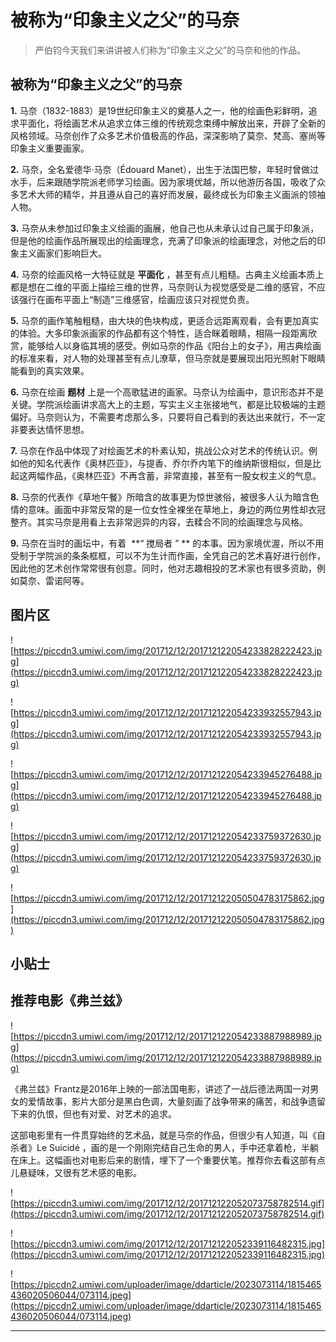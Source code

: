 # 被称为“印象主义之父”的马奈

> 严伯钧今天我们来讲讲被人们称为“印象主义之父”的马奈和他的作品。

## 被称为“印象主义之父”的马奈

 **1.** 马奈（1832-1883）是19世纪印象主义的奠基人之一，他的绘画色彩鲜明，追求平面化，将绘画艺术从追求立体三维的传统观念束缚中解放出来，开辟了全新的风格领域。马奈创作了众多艺术价值极高的作品，深深影响了莫奈、梵高、塞尚等印象主义重要画家。

 **2.** 马奈，全名爱德华·马奈（Édouard Manet），出生于法国巴黎，年轻时曾做过水手，后来跟随学院派老师学习绘画。因为家境优越，所以他游历各国，吸收了众多艺术大师的精华，并且遵从自己的喜好而发展，最终成长为印象主义画派的领袖人物。

 **3.** 马奈从未参加过印象主义绘画的画展，他自己也从未承认过自己属于印象派，但是他的绘画作品所展现出的绘画理念，充满了印象派的绘画理念，对他之后的印象主义画家们影响巨大。

 **4.** 马奈的绘画风格一大特征就是 **平面化** ，甚至有点儿粗糙。古典主义绘画本质上都是想在二维的平面上描绘三维的世界，马奈则认为视觉感受是二维的感官，不应该强行在画布平面上“制造”三维感官，绘画应该只对视觉负责。

 **5.** 马奈的画作笔触粗糙，由大块的色块构成，更适合远距离观看，会有更加真实的体验。大多印象派画家的作品都有这个特性，适合眯着眼睛，相隔一段距离欣赏，能够给人以身临其境的感受。例如马奈的作品《阳台上的女子》，用古典绘画的标准来看，对人物的处理甚至有点儿潦草，但马奈就是要展现出阳光照射下眼睛能看到的真实效果。

 **6.** 马奈在绘画 **题材** 上是一个高歌猛进的画家。马奈认为绘画中，意识形态并不是关键。学院派绘画讲求高大上的主题，写实主义主张接地气，都是比较极端的主题偏好。马奈则认为，不需要考虑那么多，只要将自己看到的表达出来就行，不一定非要表达情怀思想。

 **7.** 马奈在作品中体现了对绘画艺术的朴素认知，挑战公众对艺术的传统认识。例如他的知名代表作《奥林匹亚》，与提香、乔尔乔内笔下的维纳斯很相似，但是比起这两幅作品，《奥林匹亚》不再含蓄，非常直接，甚至有一股女权主义的气息。

 **8.** 马奈的代表作《草地午餐》所暗含的故事更为惊世骇俗，被很多人认为暗含色情的意味。画面中非常反常的是一位女性全裸坐在草地上，身边的两位男性却衣冠整齐。其实马奈是用看上去非常迥异的内容，去糅合不同的绘画理念与风格。

 **9.** 马奈在当时的画坛中，有着  **“ 搅局者 ” ** 的本事。因为家境优渥，所以不用受制于学院派的条条框框，可以不为生计而作画，全凭自己的艺术喜好进行创作，因此他的艺术创作常常很有创意。同时，他对志趣相投的艺术家也有很多资助，例如莫奈、雷诺阿等。

## 图片区

![https://piccdn3.umiwi.com/img/201712/12/201712122054233828222423.jpg](https://piccdn3.umiwi.com/img/201712/12/201712122054233828222423.jpg)

![https://piccdn3.umiwi.com/img/201712/12/201712122054233932557943.jpg](https://piccdn3.umiwi.com/img/201712/12/201712122054233932557943.jpg)

![https://piccdn3.umiwi.com/img/201712/12/201712122054233945276488.jpg](https://piccdn3.umiwi.com/img/201712/12/201712122054233945276488.jpg)

![https://piccdn3.umiwi.com/img/201712/12/201712122054233759372630.jpg](https://piccdn3.umiwi.com/img/201712/12/201712122054233759372630.jpg)

![https://piccdn3.umiwi.com/img/201712/12/201712122050504783175862.jpg](https://piccdn3.umiwi.com/img/201712/12/201712122050504783175862.jpg)

## 小贴士

## 推荐电影《弗兰兹》

![https://piccdn3.umiwi.com/img/201712/12/201712122054233887988989.jpg](https://piccdn3.umiwi.com/img/201712/12/201712122054233887988989.jpg)

《弗兰兹》Frantz是2016年上映的一部法国电影，讲述了一战后德法两国一对男女的爱情故事，影片大部分是黑白色调，大量刻画了战争带来的痛苦，和战争遗留下来的仇恨，但也有对爱、对艺术的追求。

这部电影里有一件贯穿始终的艺术品，就是马奈的作品，但很少有人知道，叫《自杀者》Le Suicidé ，画的是一个刚刚完结自己生命的男人，手中还拿着枪，半躺在床上。这幅画也对电影后来的剧情，埋下了一个重要伏笔。推荐你去看这部有点儿悬疑味，又很有艺术感的电影。

![https://piccdn3.umiwi.com/img/201712/12/201712122052073758782514.gif](https://piccdn3.umiwi.com/img/201712/12/201712122052073758782514.gif)

![https://piccdn3.umiwi.com/img/201712/12/201712122052339116482315.jpg](https://piccdn3.umiwi.com/img/201712/12/201712122052339116482315.jpg)

![https://piccdn2.umiwi.com/uploader/image/ddarticle/2023073114/1815465436020506044/073114.jpeg](https://piccdn2.umiwi.com/uploader/image/ddarticle/2023073114/1815465436020506044/073114.jpeg)

---
